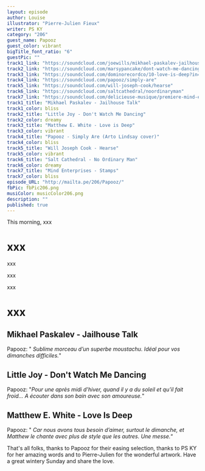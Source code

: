 ```yaml
---
layout: episode
author: Louise
illustrator: "Pierre-Julien Fieux"
writer: PS KY
category: "206"
guest_name: Papooz
guest_color: vibrant
bigTitle_font_ratio: "6"
guestPic: ""
track1_link: "https://soundcloud.com/joewills/mikhael-paskalev-jailhouse"
track2_link: "https://soundcloud.com/marsypancake/dont-watch-me-dancing-little-joy"
track3_link: "https://soundcloud.com/dominorecordco/10-love-is-deep?in=user172116667/sets/matthew-e-white"
track4_link: "https://soundcloud.com/papooz/simply-are"
track5_link: "https://soundcloud.com/will-joseph-cook/hearse"
track6_link: "https://soundcloud.com/saltcathedral/noordinaryman"
track7_link: "https://soundcloud.com/delicieuse-musique/premiere-mind-entreprise-stamps"
track1_title: "Mikhael Paskalev - Jailhouse Talk"
track1_color: bliss
track2_title: "Little Joy - Don't Watch Me Dancing"
track2_color: dreamy
track3_title: "Matthew E. White - Love is Deep"
track3_color: vibrant
track4_title: "Papooz - Simply Are (Arto Lindsay cover)"
track4_color: bliss
track5_title: "Will Joseph Cook - Hearse"
track5_color: vibrant
track6_title: "Salt Cathedral - No Ordinary Man"
track6_color: dreamy
track7_title: "Mind Enterprises - Stamps"
track7_color: bliss
episode_URL: "http://mailta.pe/206/Papooz/"
fbPic: fbPic206.png
musiColor: musicColor206.png
description: ""
published: true
---
```



<p id="introduction">This morning, xxx </p>

# xxx

xxx

xxx

xxx 

# xxx
 
## Mikhael Paskalev - Jailhouse Talk
Papooz: " _Sublime morceau d’un superbe moustachu. Idéal pour vos dimanches difficiles._"

## Little Joy - Don't Watch Me Dancing
Papooz: "_Pour une après midi d'hiver, quand il y a du soleil et qu’il fait froid... A écouter dans son bain avec son amoureuse._"

## Matthew E. White - Love Is Deep
Papooz: " _Car nous avons tous besoin d’aimer, surtout le dimanche, et Matthew le chante avec plus de style que les autres. Une messe._“
 
<p id="outroduction">
That's all folks, thanks to Papooz for their easing selection, thanks to PS KY for her amazing words and to Pierre-Julien for the wonderful artwork. Have a great wintery Sunday and share the love.</p>
